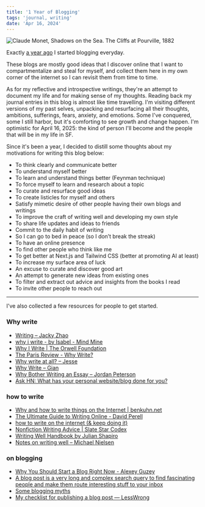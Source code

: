 ```yaml
---
title: '1 Year of Blogging'
tags: 'journal, writing'
date: 'Apr 16, 2024'
---
```


![Claude Monet, Shadows on the Sea. The Cliffs at Pourville, 1882](/images/seacliff.jpg)

Exactly [a year ago](/posts/day-one) I started blogging everyday.

These blogs are mostly good ideas that I discover online that I want to compartmentalize and steal for myself, and collect them here in my own corner of the internet so I can revisit them from time to time.

As for my reflective and introspective writings, they're an attempt to document my life and for making sense of my thoughts. Reading back my journal entries in this blog is almost like time travelling. I'm visiting different versions of my past selves, unpacking and resurfacing all their thoughts, ambitions, sufferings, fears, anxiety, and emotions. Some I've conquered, some I still harbor, but it's comforting to see growth and change happen. I'm optimistic for April 16, 2025: the kind of person I'll become and the people that will be in my life in SF.

Since it's been a year, I decided to distill some thoughts about my motivations for writing this blog below:

- To think clearly and communicate better
- To understand myself better
- To learn and understand things better (Feynman technique)
- To force myself to learn and research about a topic
- To curate and resurface good ideas
- To create listicles for myself and others
- Satisfy mimetic desire of other people having their own blogs and writings
- To improve the craft of writing well and developing my own style
- To share life updates and ideas to friends
- Commit to the daily habit of writing
- So I can go to bed in peace (so I don’t break the streak)
- To have an online presence
- To find other people who think like me
- To get better at Next.js and Tailwind CSS (better at promoting AI at least)
- To increase my surface area of luck
- An excuse to curate and discover good art
- An attempt to generate new ideas from existing ones
- To filter and extract out advice and insights from the books I read
- To invite other people to reach out

---

I've also collected a few resources for people to get started.

### Why write

- [Writing – Jacky Zhao](https://jzhao.xyz/thoughts/writing)
- [why i write - by Isabel - Mind Mine](https://read.mindmine.xyz/p/why-i-write?s=r&curius=1911,1578,1528,2208,1633,2283,1573,2437,2096,1623)
- [Why I Write | The Orwell Foundation](https://www.orwellfoundation.com/the-orwell-foundation/orwell/essays-and-other-works/why-i-write/?curius=2019,2424,1673,2445,2742)
- [The Paris Review - Why Write?](https://www.theparisreview.org/blog/2022/07/06/why-write/?curius=1417,856,2919)
- [Why write at all? – Jesse](https://jessems.com/posts/2019-05-10-why-write-at-all)
- [Why Write – Gian](https://giansegato.com/essays/why-writing)
- [Why Bother Writing an Essay – Jordan Peterson](https://jackyeh.me/why-you-should-write-today/)
- [Ask HN: What has your personal website/blog done for you?](https://news.ycombinator.com/item?id=35164819)

### how to write

- [Why and how to write things on the Internet | benkuhn.net](https://www.benkuhn.net/writing/)
- [The Ultimate Guide to Writing Online - David Perell](https://perell.com/essay/the-ultimate-guide-to-writing-online/)
- [how to write on the internet (& keep doing it)](https://www.asimov.press/p/three-years)
- [Nonfiction Writing Advice | Slate Star Codex](https://slatestarcodex.com/2016/02/20/writing-advice/)
- [Writing Well Handbook by Julian Shapiro](https://www.julian.com/guide/write/intro)
- [Notes on writing well – Michael Nielsen](https://github.com/mnielsen/notes-on-writing/blob/master/notes_on_writing.md)

### on blogging

- [Why You Should Start a Blog Right Now - Alexey Guzey](https://guzey.com/personal/why-have-a-blog/)
- [A blog post is a very long and complex search query to find fascinating people and make them route interesting stuff to your inbox](https://www.henrikkarlsson.xyz/p/search-query)
- [Some blogging myths](https://jvns.ca/blog/2023/06/05/some-blogging-myths/)
- [My checklist for publishing a blog post — LessWrong](https://www.lesswrong.com/posts/ETneBngxBamDPDLXJ/my-checklist-for-publishing-a-blog-post)

